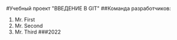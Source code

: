 #Учебный проект "ВВЕДЕНИЕ В GIT"
##Команда разработчиков:
1. Mr. First
2. Mr. Second
3. Mr. Third
###2022
